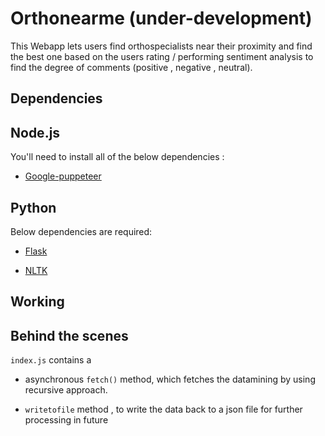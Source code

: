 # Orthonearme (under-development)

This Webapp lets users find orthospecialists near their proximity and find the best one based on the users rating / performing sentiment analysis to find the degree of comments (positive , negative , neutral).

## Dependencies

## Node.js

You'll need to install all of the below dependencies :

- [Google-puppeteer](https://github.com/GoogleChrome/puppeteer)

## Python

Below dependencies are required:

- [Flask](https://pypi.org/project/Flask/)

- [NLTK](https://pypi.org/project/nltk/)

## Working

## Behind the scenes

`index.js` contains a 

- asynchronous `fetch()` method, which fetches the datamining by using recursive approach.

- `writetofile` method , to write the data back to a json file for further processing in future


